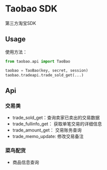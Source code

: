# Taobao SDK

第三方淘宝SDK

## Usage

使用方法：

```python
from taobao.api import TaoBao

taobao = TaoBao(key, secret, session)
taobao.tradeapi.trade_sold_get(...)
```

## Api

### 交易类

* trade_sold_get：查询卖家已卖出的交易数据
* trade_fullinfo_get： 获取单笔交易的详细信息
* trade_amount_get： 交易账务查询
* trade_memo_update: 修改交易备注

### 菜鸟配货

* 商品信息查询
